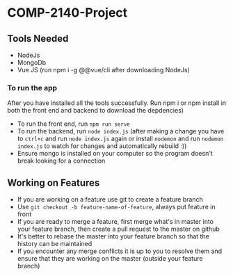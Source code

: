 # COMP-2140-Project

## Tools Needed 

- NodeJs
- MongoDb
- Vue JS (run npm i -g @@vue/cli after downloading NodeJs)

### To run the app

After you have installed all the tools successfully. Run npm i or npm install in both the front end and backend to download the depdencies)

- To run the front end, run `npm run serve`
- To run the backend, run `node index.js` (after making a change you have to `ctrl+c` and run `node index.js` again or install `nodemon` and run `nodemon index.js` to watch for changes and automatically rebuild :))
- Ensure mongo is installed on your computer so the program doesn't break looking for a connection

## Working on Features 
- If you are working on a feature use git to create a feature branch
- Use `git checkout -b feature-name-of-feature`, always put feature in front
- If you are ready to merge a feature, first merge what's in master into your feature branch, then create a pull request to the master on github
- It's better to rebase the master into your feature branch so that the history can be maintained
- If you encounter any merge conflicts it is up to you to resolve them and ensure that they are working on the master (outside your feature branch)